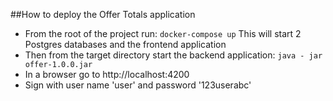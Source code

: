 ##How to deploy the Offer Totals application

- From the root of the project run: `docker-compose up`
This will start 2 Postgres databases and the frontend application
- Then from the target directory start the backend application: `java - jar offer-1.0.0.jar`
- In a browser go to http://localhost:4200
- Sign with user name 'user' and password '123userabc'